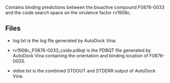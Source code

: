 Contains binding predictions between the bioactive compound F0876-0033 and the cside search space on the virulence factor rv1908c.

## Files

- log.txt is the log file generated by AutoDock Vina.

- rv1908c_F0876-0033_cside.pdbqt is the PDBQT file generated by AutoDock Vina containing the orientation and binding location of F0876-0033.

- stdoe.txt is the combined STDOUT and STDERR output of AutoDock Vina.

